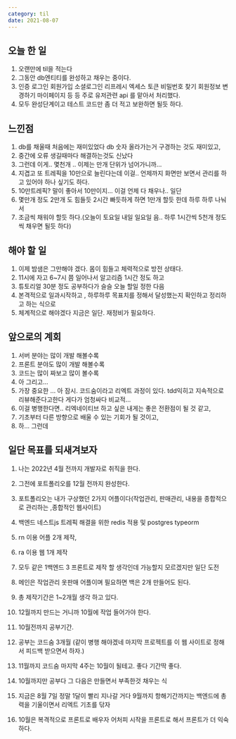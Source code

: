 ```yaml
---
category: til
date: 2021-08-07
---
```


## 오늘 한 일

1. 오랜만에 til을 적는다
2. 그동안 db엔티티를 완성하고 채우는 중이다.
3. 인증 로그인 회원가입 소셜로그인 리프레시 엑세스 토큰 비밀번호 찾기 회원정보 변경하기 마이페이지 등 등 주로 유저관련 api 를 맡아서 처리했다.
4. 모두 완성단계이고 테스트 코드만 좀 더 적고 보완하면 될듯 하다.

## 느낀점

1. db를 채울때 처음에는 재미있었다 db 숫자 올라가는거 구경하는 것도 재미있고,
2. 중간에 오류 생길때마다 해결하는것도 신났다
3. 그런데 이게.. 몇천개 .. 이제는 만개 단위가 넘어가니까...
4. 지겹고 또 트레픽을 10만으로 늘린다는데 이걸.. 언제까지 화면만 보면서 관리를 하고 있어야 하나 싶기도 하다.
5. 10만트레픽? 말이 좋아서 10만이지... 이걸 언제 다 채우나.. 일단
6. 몇만개 정도 2만개 도 힘들듯 2시간 빠듯하게 하면 1만개 할듯 한데 하루 하루 나눠서
7. 조금씩 채워야 할듯 하다.(오늘이 토요일 내일 일요일 음.. 하루 1시간씩 5천개 정도씩 채우면 될듯 하다)

## 해야 할 일

1. 이제 밤샘은 그만해야 겠다. 몸이 힘들고 체력적으로 방전 상태다.
2. 11시에 자고 6~7시 쯤 일어나서 알고리즘 1시간 정도 하고
3. 튜토리얼 30분 정도 공부하다가 슬슬 오늘 할일 정한 다음
4. 본격적으로 일과시작하고 , 하루하루 목표치를 정해서 달성했는지 확인하고 정리하고 하는 식으로
5. 체계적으로 해야겠다 지금은 일단. 재정비가 필요하다.

## 앞으로의 계회

1. 서버 분야는 많이 개발 해볼수록
2. 프론트 분야도 많이 개발 해볼수록
3. 코드는 많이 짜보고 많이 볼수록
4. 아 그리고...
5. 가장 중요한 ... 아 잠시. 코드숨이라고 리엑트 과정이 있다. tdd익히고 지속적으로 리뷰해준다고한다 게다가 엄청싸다 비교적...
6. 이걸 병행한다면.. 리엑네이티브 하고 싶은 내게는 좋은 전환점이 될 것 같고,
7. 기초부터 다른 방향으로 배울 수 있는 기회가 될 것이고,
8. 하... 그런데

## 일단 목표를 되새겨보자

1. 나는 2022년 4월 전까지 개발자로 취직을 한다.
2. 그전에 포트폴리오를 12월 전까지 완성한다.
3. 포트폴리오는 내가 구상했던 2가지 어플이다(작업관리, 판매관리, 내용을 종합적으로 관리하는 ,종합적인 웹사이트)

4. 백엔드 네스트js 트레픽 해결을 위한 redis 적용 및 postgres typeorm
5. rn 이용 어플 2개 제작,
6. ra 이용 웹 1개 제작
7. 모두 같은 1백엔드 3 프론트로 제작 할 생각인데 가능할지 모르겠지만 일단 도전
8. 메인은 작업관리 옷판매 어플이며 필요하면 백은 2개 만들어도 된다.

9. 총 제작기간은 1~2개월 생각 하고 있다.
10. 12월까지 만드는 거니까 10월에 작업 들어가야 한다.
11. 10월전까지 공부기간.
12. 공부는 코드숨 3개월 (같이 병행 해야겠네 마지막 프로젝트를 이 웹 사이트로 정해서 피드백 받으면서 하자.)
13. 11월까지 코드숨 마지막 4주는 10월이 될테고. 좋다 기간딱 좋다.
14. 10월까지만 공부다 그 다음은 만들면서 부족한것 채우는 식
15. 지금은 8월 7일 정말 1달이 빨리 지나갈 거다 9월까지 항해기간까지는 백엔드에 총력을 기울이면서 리엑트 기초를 닦자
16. 10월은 복격적으로 프론트로 배우자 어처피 시작을 프론트로 해서 프론트가 더 익숙하다.
